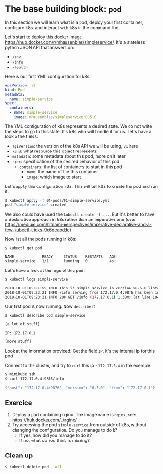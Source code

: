 # The base building block: `pod`

In this section we will learn what is a pod, deploy your first container, configure k8s, and interact with k8s in the command line.

Let's start to deploy this docker image https://hub.docker.com/r/mhausenblas/simpleservice/.
It's a stateless python JSON API that answers on:

* `/env`
* `/info`
* `/health`

Here is our first YML configuration for k8s:

```yml
apiVersion: v1
kind: Pod
metadata:
  name: simple-service
spec:
  containers:
  - name: simple-service
    image: mhausenblas/simpleservice:0.5.0
```

The YML configuration of k8s represents a desired state. We do not write the steps to go to this state. It's k8s who will handle it for us.
Let's have a look a the fields:

* `apiVersion`: the version of the k8s API we will be using, `v1` here
* `kind`: what resource this object represents
* `metadata`: some metadata about this pod, more on it later
* `spec`: specification of the desired behavior of this pod
	* `containers`: the list of containers to start in this pod
		* `name`: the name of the this container
		* `image`: which image to start

Let's `apply` this configuration k8s. This will tell k8s to create the pod and run it.

```bash
$ kubectl apply -f 04-pods/01-simple-service.yml
pod "simple-service" created
```

We also could have used the `kubectl create -f ...`. But it's better to have a declarative approach in k8s rather than an imperative one (see: https://medium.com/bitnami-perspectives/imperative-declarative-and-a-few-kubectl-tricks-9d6deabdde)

Now list all the pods running in k8s:

```bash
$ kubectl get pod

NAME             READY     STATUS    RESTARTS   AGE
simple-service   1/1       Running   0          4s
```

Let's have a look at the logs of this pod:

```bash
$ kubectl logs simple-service

2018-10-01T09:21:59 INFO This is simple service in version v0.5.0 listening on port 9876 [at line 142]
2018-10-01T09:23:21 INFO /info serving from 172.17.0.4:9876 has been invoked from 172.17.0.1 [at line 101]
2018-10-01T09:23:21 INFO 200 GET /info (172.17.0.1) 1.38ms [at line 1946]
```

Our first pod is now running. Now `describe` it

```bash
$ kubectl describe pod simple-service

[a lot of stuff]

IP: 172.17.0.1

[more stuff]
```

Look at the information provided. Get the field `IP`, it's the internal ip for this pod

Connect to the cluster, and try to `curl` this ip - `172.17.0.4` in the exemple.

```bash
$ minikube ssh
$ curl 172.17.0.4:9876/info

{"host": "172.17.0.4:9876", "version": "0.5.0", "from": "172.17.0.1"}
```

## Exercice

1. Deploy a pod containing nginx. The image name is `nginx`, see: https://hub.docker.com/_/nginx/
2. Try accessing the pod `simple-service` from outside of k8s, without changing the configuration. Do you manage to do it?
	* If yes, how did you manage to do it?
	* If no, what do you think is missing?

## Clean up

```bash
$ kubectl delete pod --all
```